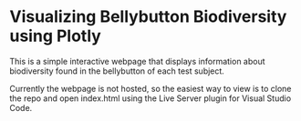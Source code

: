 # Visualizing Bellybutton Biodiversity using Plotly

This is a simple interactive webpage that displays information about biodiversity found in the bellybutton of each test subject.

Currently the webpage is not hosted, so the easiest way to view is to clone the repo and open index.html using the Live Server plugin for Visual Studio Code. 

